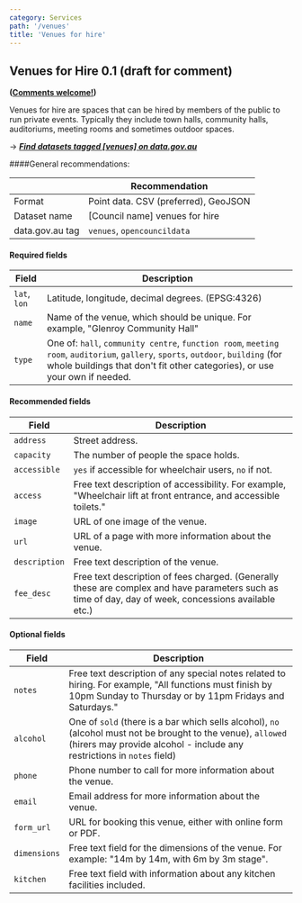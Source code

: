 ```yaml
---
category: Services
path: '/venues'
title: 'Venues for hire'
---
```

## Venues for Hire 0.1 (draft for comment)
**([Comments welcome!](https://github.com/okfnau/open-council-data/issues))**

Venues for hire are spaces that can be hired by members of the public to run private events. Typically they include town halls, community halls, auditoriums, meeting rooms and sometimes outdoor spaces.

&rarr; <i>**[Find datasets tagged \[venues\] on data.gov.au](http://data.gov.au/dataset?sort=extras_harvest_portal+asc%2C+score+desc&q=&tags=venues)**</i>

####General recommendations:

&nbsp;| Recommendation
------|------------
Format| Point data. CSV (preferred), GeoJSON
Dataset name| [Council name] venues for hire
data.gov.au tag| `venues`, `opencouncildata`

#### Required fields

Field | Description
------|------------
`lat`, `lon`| Latitude, longitude, decimal degrees. (EPSG:4326) 
`name`| Name of the venue, which should be unique. For example, "Glenroy Community Hall"
`type`| One of: `hall`, `community centre`, `function room`, `meeting room`, `auditorium`, `gallery`, `sports`, `outdoor`, `building` (for whole buildings that don't fit other categories), or use your own if needed.

#### Recommended fields

Field | Description
------|-------------
`address`| Street address.
`capacity`| The number of people the space holds.
`accessible`| `yes` if accessible for wheelchair users, `no` if not.
`access`| Free text description of accessibility. For example, "Wheelchair lift at front entrance, and accessible toilets."
`image`|URL of one image of the venue.
`url`|URL of a page with more information about the venue.
`description`|Free text description of the venue.
`fee_desc`| Free text description of fees charged. (Generally these are complex and have parameters such as time of day, day of week, concessions available etc.)

#### Optional fields

Field  | Description
-------|-------------
 `notes` | Free text description of any special notes related to hiring. For example, "All functions must finish by 10pm Sunday to Thursday or by 11pm Fridays and Saturdays."
 `alcohol` | One of `sold` (there is a bar which sells alcohol), `no` (alcohol must not be brought to the venue), `allowed` (hirers may provide alcohol - include any restrictions in `notes` field)
 `phone` | Phone number to call for more information about the venue.
 `email` | Email address for more information about the venue.
 `form_url` | URL for booking this venue, either with online form or PDF.
 `dimensions` | Free text field for the dimensions of the venue. For example: "14m by 14m, with 6m by 3m stage".
 `kitchen` | Free text field with information about any kitchen facilities included.